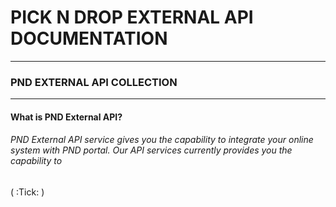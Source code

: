 # PICK N DROP EXTERNAL API DOCUMENTATION #
--------------------------------------------
### PND EXTERNAL API COLLECTION ###
--------------------------------------------
<h4>What is PND External API? <h4> 

###### PND External API service gives you the capability to integrate your online system with PND portal. Our API services currently provides you the capability to #####

( :Tick: )
